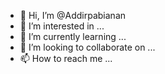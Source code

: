 - 👋 Hi, I’m @Addirpabianan
- 👀 I’m interested in ...
- 🌱 I’m currently learning ...
- 💞️ I’m looking to collaborate on ...
- 📫 How to reach me ...

<!---
Addirpabianan/Addirpabianan is a ✨ special ✨ repository because its `README.md` (this file) appears on your GitHub profile.
You can click the Preview link to take a look at your changes.
--->
